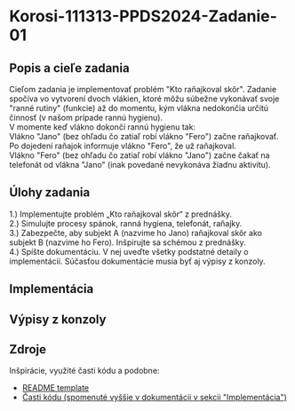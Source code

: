 # Korosi-111313-PPDS2024-Zadanie-01


## Popis a cieľe zadania
Cieľom zadania je implementovať problém "Kto raňajkoval skôr". Zadanie spočíva vo vytvorení dvoch vlákien, ktoré môžu súbežne vykonávať svoje "ranné rutiny" (funkcie) až do momentu, kým vlákna nedokončia určitú činnosť (v našom prípade rannú hygienu).\
V momente keď vlákno dokončí rannú hygienu tak:\
Vlákno "Jano" (bez ohľadu čo zatiaľ robí vlákno "Fero") začne raňajkovať. Po dojedení raňajok informuje vlákno "Fero", že už raňajkoval.\
Vlákno "Fero" (bez ohľadu čo zatiaľ robí vlákno "Jano") začne čakať na telefonát od vlákna "Jano" (inak povedané nevykonáva žiadnu aktivitu).


## Úlohy zadania
1.) Implementujte problém „Kto raňajkoval skôr“ z prednášky.\
2.) Simulujte procesy spánok, ranná hygiena, telefonát, raňajky.\
3.) Zabezpečte, aby subjekt A (nazvime ho Jano) raňajkoval skôr ako
subjekt B (nazvime ho Fero). Inšpirujte sa schémou z prednášky.\
4.) Spíšte dokumentáciu. V nej uveďte všetky podstatné detaily
o implementácii. Súčasťou dokumentácie musia byť aj výpisy
z konzoly.

## Implementácia

## Výpisy z konzoly

## Zdroje
Inšpirácie, využité časti kódu a podobne:
* [README template](https://github.com/matiassingers/awesome-readme)
* [Časti kódu (spomenuté vyššie v dokumentácii v sekcii "Implementácia")](https://github.com/tj314/ppds-seminars/tree/ppds2024)
